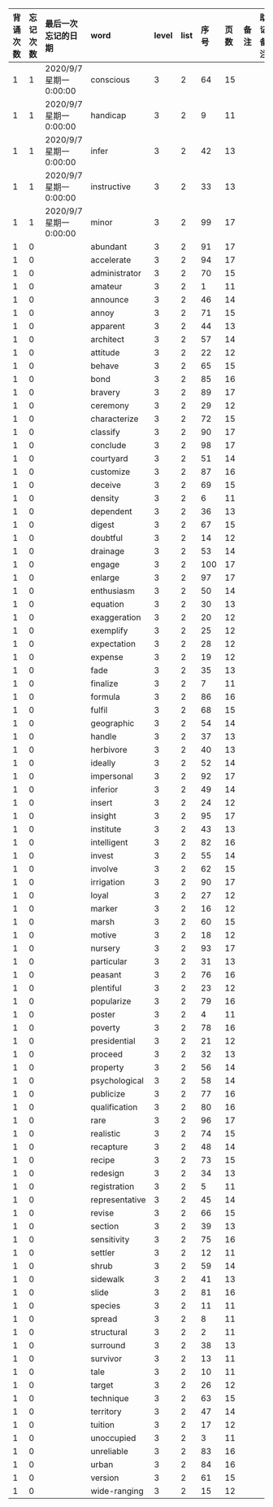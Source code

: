 |背诵次数|忘记次数|最后一次忘记的日期|word|level|list|序号|页数|备注|助记备注|
|:--|:--|:--|:--|:--|:--|:--|:--|:--|:--|
|1|1|2020/9/7 星期一 0:00:00|conscious|3|2|64|15|||
|1|1|2020/9/7 星期一 0:00:00|handicap|3|2|9|11|||
|1|1|2020/9/7 星期一 0:00:00|infer|3|2|42|13|||
|1|1|2020/9/7 星期一 0:00:00|instructive|3|2|33|13|||
|1|1|2020/9/7 星期一 0:00:00|minor|3|2|99|17|||
|1|0||abundant|3|2|91|17|||
|1|0||accelerate|3|2|94|17|||
|1|0||administrator|3|2|70|15|||
|1|0||amateur|3|2|1|11|||
|1|0||announce|3|2|46|14|||
|1|0||annoy|3|2|71|15|||
|1|0||apparent|3|2|44|13|||
|1|0||architect|3|2|57|14|||
|1|0||attitude|3|2|22|12|||
|1|0||behave|3|2|65|15|||
|1|0||bond|3|2|85|16|||
|1|0||bravery|3|2|89|17|||
|1|0||ceremony|3|2|29|12|||
|1|0||characterize|3|2|72|15|||
|1|0||classify|3|2|90|17|||
|1|0||conclude|3|2|98|17|||
|1|0||courtyard|3|2|51|14|||
|1|0||customize|3|2|87|16|||
|1|0||deceive|3|2|69|15|||
|1|0||density|3|2|6|11|||
|1|0||dependent|3|2|36|13|||
|1|0||digest|3|2|67|15|||
|1|0||doubtful|3|2|14|12|||
|1|0||drainage|3|2|53|14|||
|1|0||engage|3|2|100|17|||
|1|0||enlarge|3|2|97|17|||
|1|0||enthusiasm|3|2|50|14|||
|1|0||equation|3|2|30|13|||
|1|0||exaggeration|3|2|20|12|||
|1|0||exemplify|3|2|25|12|||
|1|0||expectation|3|2|28|12|||
|1|0||expense|3|2|19|12|||
|1|0||fade|3|2|35|13|||
|1|0||finalize|3|2|7|11|||
|1|0||formula|3|2|86|16|||
|1|0||fulfil|3|2|68|15|||
|1|0||geographic|3|2|54|14|||
|1|0||handle|3|2|37|13|||
|1|0||herbivore|3|2|40|13|||
|1|0||ideally|3|2|52|14|||
|1|0||impersonal|3|2|92|17|||
|1|0||inferior|3|2|49|14|||
|1|0||insert|3|2|24|12|||
|1|0||insight|3|2|95|17|||
|1|0||institute|3|2|43|13|||
|1|0||intelligent|3|2|82|16|||
|1|0||invest|3|2|55|14|||
|1|0||involve|3|2|62|15|||
|1|0||irrigation|3|2|90|17|||
|1|0||loyal|3|2|27|12|||
|1|0||marker|3|2|16|12|||
|1|0||marsh|3|2|60|15|||
|1|0||motive|3|2|18|12|||
|1|0||nursery|3|2|93|17|||
|1|0||particular|3|2|31|13|||
|1|0||peasant|3|2|76|16|||
|1|0||plentiful|3|2|23|12|||
|1|0||popularize|3|2|79|16|||
|1|0||poster|3|2|4|11|||
|1|0||poverty|3|2|78|16|||
|1|0||presidential|3|2|21|12|||
|1|0||proceed|3|2|32|13|||
|1|0||property|3|2|56|14|||
|1|0||psychological|3|2|58|14|||
|1|0||publicize|3|2|77|16|||
|1|0||qualification|3|2|80|16|||
|1|0||rare|3|2|96|17|||
|1|0||realistic|3|2|74|15|||
|1|0||recapture|3|2|48|14|||
|1|0||recipe|3|2|73|15|||
|1|0||redesign|3|2|34|13|||
|1|0||registration|3|2|5|11|||
|1|0||representative|3|2|45|14|||
|1|0||revise|3|2|66|15|||
|1|0||section|3|2|39|13|||
|1|0||sensitivity|3|2|75|16|||
|1|0||settler|3|2|12|11|||
|1|0||shrub|3|2|59|14|||
|1|0||sidewalk|3|2|41|13|||
|1|0||slide|3|2|81|16|||
|1|0||species|3|2|11|11|||
|1|0||spread|3|2|8|11|||
|1|0||structural|3|2|2|11|||
|1|0||surround|3|2|38|13|||
|1|0||survivor|3|2|13|11|||
|1|0||tale|3|2|10|11|||
|1|0||target|3|2|26|12|||
|1|0||technique|3|2|63|15|||
|1|0||territory|3|2|47|14|||
|1|0||tuition|3|2|17|12|||
|1|0||unoccupied|3|2|3|11|||
|1|0||unreliable|3|2|83|16|||
|1|0||urban|3|2|84|16|||
|1|0||version|3|2|61|15|||
|1|0||wide-ranging|3|2|15|12|||
